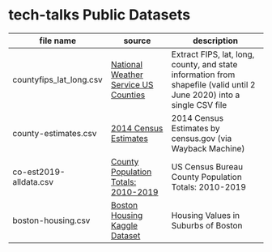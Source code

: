 # tech-talks Public Datasets

| file name | source | description |
| --------- | ------ | ----------- |
|countyfips_lat_long.csv | [National Weather Service US Counties](https://www.weather.gov/gis/Counties) | Extract FIPS, lat, long, county, and state information from shapefile (valid until 2 June 2020) into a single CSV file |
| county-estimates.csv | [2014 Census Estimates](https://web.archive.org/web/20160110113240/http://www.census.gov/popest/data/counties/totals/2014/files/CO-EST2014-alldata.csv) | 2014 Census Estimates by census.gov (via Wayback Machine) |
| co-est2019-alldata.csv | [County Population Totals: 2010-2019](https://www.census.gov/data/datasets/time-series/demo/popest/2010s-counties-total.html#par_textimage_70769902) | US Census Bureau County Population Totals: 2010-2019 |
| boston-housing.csv | [Boston Housing Kaggle Dataset](https://www.kaggle.com/c/boston-housing#) | Housing Values in Suburbs of Boston |
